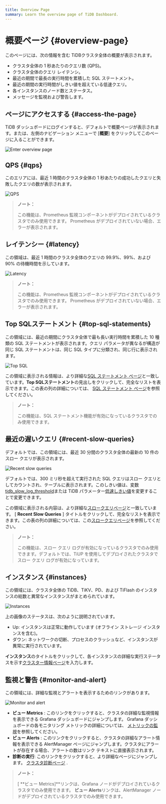 ```yaml
---
title: Overview Page
summary: Learn the overview page of TiDB Dashboard.
---
```


# 概要ページ {#overview-page}

このページには、次の情報を含む TiDBクラスタ全体の概要が表示されます。

-   クラスタ全体の 1 秒あたりのクエリ数 (QPS)。
-   クラスタ全体のクエリ レイテンシ。
-   最近の期間で最長の実行時間を累積した SQL ステートメント。
-   最近の期間の実行時間がしきい値を超えている低速クエリ。
-   各インスタンスのノード数とステータス。
-   メッセージを監視および警告します。

## ページにアクセスする {#access-the-page}

TiDB ダッシュボードにログインすると、デフォルトで概要ページが表示されます。または、左側のナビゲーション メニューで [**概要**] をクリックしてこのページに入ることができます。

![Enter overview page](/media/dashboard/dashboard-overview-access.png)

## QPS {#qps}

このエリアには、最近 1 時間のクラスタ全体の 1 秒あたりの成功したクエリと失敗したクエリの数が表示されます。

![QPS](/media/dashboard/dashboard-overview-qps.png)

> **ノート：**
>
> この機能は、Prometheus 監視コンポーネントがデプロイされているクラスタでのみ使用できます。 Prometheus がデプロイされていない場合、エラーが表示されます。

## レイテンシー {#latency}

この領域は、最近 1 時間のクラスタ全体のクエリの 99.9%、99%、および 90% の待機時間を示しています。

![Latency](/media/dashboard/dashboard-overview-latency.png)

> **ノート：**
>
> この機能は、Prometheus 監視コンポーネントがデプロイされているクラスタでのみ使用できます。 Prometheus がデプロイされていない場合、エラーが表示されます。

## Top SQLステートメント {#top-sql-statements}

この領域には、最近の期間にクラスタ全体で最も長い実行時間を累積した 10 種類の SQL ステートメントが表示されます。クエリ パラメータが異なるが構造が同じ SQL ステートメントは、同じ SQL タイプに分類され、同じ行に表示されます。

![Top SQL](/media/dashboard/dashboard-overview-top-statements.png)

この領域に表示される情報は、より詳細な[SQL ステートメント ページ](/dashboard/dashboard-statement-list.md)と一致しています。**Top SQLステートメント**の見出しをクリックして、完全なリストを表示できます。この表の列の詳細については、 [SQL ステートメント ページ](/dashboard/dashboard-statement-list.md)を参照してください。

> **ノート：**
>
> この機能は、SQL ステートメント機能が有効になっているクラスタでのみ使用できます。

## 最近の遅いクエリ {#recent-slow-queries}

デフォルトでは、この領域には、最近 30 分間のクラスタ全体の最新の 10 件のスロー クエリが表示されます。

![Recent slow queries](/media/dashboard/dashboard-overview-slow-query.png)

デフォルトでは、300 ミリ秒を超えて実行された SQL クエリはスロー クエリとしてカウントされ、テーブルに表示されます。このしきい値は、変数[tidb_slow_log_threshold](/system-variables.md#tidb_slow_log_threshold)または TiDB パラメーター[低速しきい値](/tidb-configuration-file.md#slow-threshold)を変更することで変更できます。

この領域に表示される内容は、より詳細な[スロークエリページ](/dashboard/dashboard-slow-query.md)と一致しています。 [ **Recent Slow Queries** ] タイトルをクリックして、完全なリストを表示できます。この表の列の詳細については、この[スロークエリページ](/dashboard/dashboard-slow-query.md)を参照してください。

> **ノート：**
>
> この機能は、スロー クエリ ログが有効になっているクラスタでのみ使用できます。デフォルトでは、TiUP を使用してデプロイされたクラスタでスロー クエリ ログが有効になっています。

## インスタンス {#instances}

この領域には、クラスタ全体の TiDB、TiKV、PD、および TiFlash のインスタンスの総数と異常なインスタンスがまとめられています。

![Instances](/media/dashboard/dashboard-overview-instances.png)

上の画像のステータスは、次のように説明されています。

-   Up: インスタンスは正常に動作しています (オフライン ストレージ インスタンスを含む)。
-   ダウン: ネットワークの切断、プロセスのクラッシュなど、インスタンスが異常に実行されています。

**インスタンス**のタイトルをクリックして、各インスタンスの詳細な実行ステータスを示す[クラスター情報ページ](/dashboard/dashboard-cluster-info.md)を入力します。

## 監視と警告 {#monitor-and-alert}

この領域には、詳細な監視とアラートを表示するためのリンクがあります。

![Monitor and alert](/media/dashboard/dashboard-overview-monitor.png)

-   **ビュー Metrics** : このリンクをクリックすると、クラスタの詳細な監視情報を表示できる Grafana ダッシュボードにジャンプします。 Grafana ダッシュボードの各モニタリング メトリックの詳細については、 [メトリックの監視](/grafana-overview-dashboard.md)を参照してください。
-   **ビュー Alerts** : このリンクをクリックすると、クラスタの詳細なアラート情報を表示できる AlertManager ページにジャンプします。クラスタにアラートが存在する場合、アラートの数はリンク テキストに直接表示されます。
-   **診断の実行**: このリンクをクリックすると、より詳細なページにジャンプします。 [クラスタ診断ページ](/dashboard/dashboard-diagnostics-access.md) .

> **ノート：**
>
> [ **ビュー Metrics]**リンクは、Grafana ノードがデプロイされているクラスタでのみ使用できます。 <strong>ビュー Alerts</strong>リンクは、AlertManager ノードがデプロイされているクラスタでのみ使用できます。
